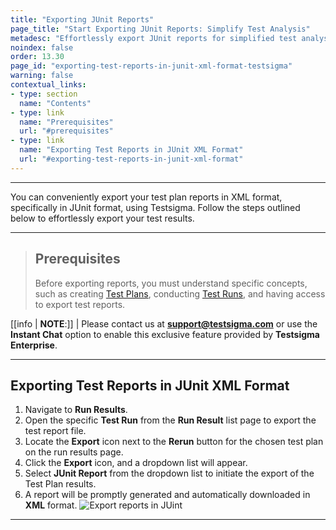 ```yaml
---
title: "Exporting JUnit Reports"
page_title: "Start Exporting JUnit Reports: Simplify Test Analysis"
metadesc: "Effortlessly export JUnit reports for simplified test analysis. Learn the easy steps to generate and download reports. Optimize your testing process now."
noindex: false
order: 13.30
page_id: "exporting-test-reports-in-junit-xml-format-testsigma"
warning: false
contextual_links:
- type: section
  name: "Contents"
- type: link
  name: "Prerequisites"
  url: "#prerequisites"
- type: link
  name: "Exporting Test Reports in JUnit XML Format"
  url: "#exporting-test-reports-in-junit-xml-format"
---
```


---

You can conveniently export your test plan reports in XML format, specifically in JUnit format, using Testsigma. Follow the steps outlined below to effortlessly export your test results.

---

> ## **Prerequisites**
>
> Before exporting reports, you must understand specific concepts, such as creating [Test Plans](https://testsigma.com/docs/test-management/test-plans/overview/), conducting [Test Runs](https://testsigma.com/docs/reports/runs/overview/), and having access to export test reports.

[[info | **NOTE**:]]
| Please contact us at **support@testsigma.com** or use the **Instant Chat** option to enable this exclusive feature provided by **Testsigma Enterprise**.

---

## **Exporting Test Reports in JUnit XML Format**

1. Navigate to **Run Results**.
2. Open the specific **Test Run** from the **Run Result** list page to export the test report file.
3. Locate the **Export** icon next to the **Rerun** button for the chosen test plan on the run results page.
4. Click the **Export** icon, and a dropdown list will appear.
5. Select **JUnit Report** from the dropdown list to initiate the export of the Test Plan results.
6. A report will be promptly generated and automatically downloaded in **XML** format. ![Export reports in JUint](https://s3.amazonaws.com/static-docs.testsigma.com/new_images/projects/applications/exporting_reports_junit.gif)

---
